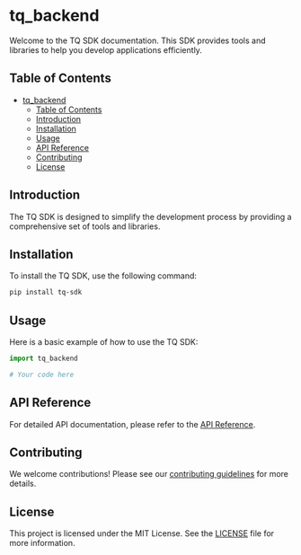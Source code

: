# tq_backend

Welcome to the TQ SDK documentation. This SDK provides tools and libraries to help you develop applications efficiently.

## Table of Contents

- [tq\_backend](#tq_backend)
  - [Table of Contents](#table-of-contents)
  - [Introduction](#introduction)
  - [Installation](#installation)
  - [Usage](#usage)
  - [API Reference](#api-reference)
  - [Contributing](#contributing)
  - [License](#license)

## Introduction

The TQ SDK is designed to simplify the development process by providing a comprehensive set of tools and libraries.

## Installation

To install the TQ SDK, use the following command:

```bash
pip install tq-sdk
```

## Usage

Here is a basic example of how to use the TQ SDK:

```python
import tq_backend

# Your code here
```

## API Reference

For detailed API documentation, please refer to the [API Reference](docs/api_reference.md).
<!-- ######## set of different functions ########
# Alpine function
# f(x) = sum(abs(x * sin(x) + 0.1 * x)), x in [-10, 10]
# eg.
# def f(X):
#   return np.sum(np.abs(X * np.sin(X) + 0.1 * X), axis=1)
########
# Simple function
# f(x) = sin(0.1 * x[0])**2 + 0.1 * sum(x[1:]**2), x in [-1, 1] 
# eg. 
# def f(X):
#   return np.sin(0.1 * X[:, 0])**2 + 0.1 * np.sum(X[:, 1:]**2, axis=1)
########
# Tensor function
# f(i) = (i[0] - 2)**2 + (i[1] - 3)**2 + sum(i[2:]**4), i in [0, 1, 2, 3]
# eg.
# def f(I):
#   return (I[:, 0] - 2)**2 + (I[:, 1] - 3)**2 + np.sum(I[:, 2:]**4, axis=1)
########
# Rosenbrock function
# f(x) = sum(100 * (x[i+1] - x[i]**2)**2 + (1 - x[i])**2), x in [-2.048, 2.048]
# eg.
# def f(X):
#   return np.sum(100 * (X[:, 1:] - X[:, :-1]**2)**2 + (1 - X[:, :-1])**2, axis=1)
########
# Rastrigin function
# f(x) = 10 * d + sum(x[i]**2 - 10 * cos(2 * pi * x[i])), x in [-5.12, 5.12]
# eg.
# def f(X):
#   return 10 * X.shape[1] + np.sum(X**2 - 10 * np.cos(2 * np.pi * X), axis=1)
########
# Sphere function
# f(x) = sum(x**2), x in [-5.12, 5.12]
# eg.
# def f(X):
#   return np.sum(X**2, axis=1)
########
# Styblinski-Tang function
# f(x) = 0.5 * sum(x**4 - 16 * x**2 + 5 * x), x in [-5, 5]
# eg.
# def f(X):
#   return 0.5 * np.sum(X**4 - 16 * X**2 + 5 * X, axis=1)
########
#
# -->

## Contributing

We welcome contributions! Please see our [contributing guidelines](CONTRIBUTING.md) for more details.

## License

This project is licensed under the MIT License. See the [LICENSE](LICENSE) file for more information.
